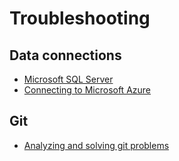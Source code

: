 # Troubleshooting

## Data connections

- [Microsoft SQL Server](../creating_metamodels/data_sources/SQL/Troubleshooting_MS_SQL.md)
- [Connecting to Microsoft Azure](https://github.com/axenox/Microsoft365Connector/blob/1.x-dev/Docs/Troubleshooting.md)

## Git

- [Analyzing and solving git problems]()